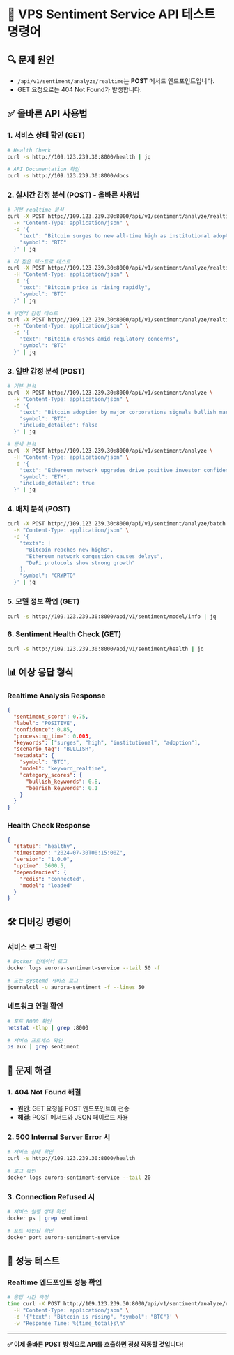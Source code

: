 # 🚀 VPS Sentiment Service API 테스트 명령어

## 🔍 문제 원인
- `/api/v1/sentiment/analyze/realtime`는 **POST** 메서드 엔드포인트입니다.
- GET 요청으로는 404 Not Found가 발생합니다.

## ✅ 올바른 API 사용법

### 1. 서비스 상태 확인 (GET)
```bash
# Health Check
curl -s http://109.123.239.30:8000/health | jq

# API Documentation 확인
curl -s http://109.123.239.30:8000/docs
```

### 2. 실시간 감정 분석 (POST) - 올바른 사용법
```bash
# 기본 realtime 분석
curl -X POST http://109.123.239.30:8000/api/v1/sentiment/analyze/realtime \
  -H "Content-Type: application/json" \
  -d '{
    "text": "Bitcoin surges to new all-time high as institutional adoption grows",
    "symbol": "BTC"
  }' | jq

# 더 짧은 텍스트로 테스트
curl -X POST http://109.123.239.30:8000/api/v1/sentiment/analyze/realtime \
  -H "Content-Type: application/json" \
  -d '{
    "text": "Bitcoin price is rising rapidly",
    "symbol": "BTC"
  }' | jq

# 부정적 감정 테스트
curl -X POST http://109.123.239.30:8000/api/v1/sentiment/analyze/realtime \
  -H "Content-Type: application/json" \
  -d '{
    "text": "Bitcoin crashes amid regulatory concerns",
    "symbol": "BTC"
  }' | jq
```

### 3. 일반 감정 분석 (POST)
```bash
# 기본 분석
curl -X POST http://109.123.239.30:8000/api/v1/sentiment/analyze \
  -H "Content-Type: application/json" \
  -d '{
    "text": "Bitcoin adoption by major corporations signals bullish market sentiment",
    "symbol": "BTC",
    "include_detailed": false
  }' | jq

# 상세 분석
curl -X POST http://109.123.239.30:8000/api/v1/sentiment/analyze \
  -H "Content-Type: application/json" \
  -d '{
    "text": "Ethereum network upgrades drive positive investor confidence",
    "symbol": "ETH",
    "include_detailed": true
  }' | jq
```

### 4. 배치 분석 (POST)
```bash
curl -X POST http://109.123.239.30:8000/api/v1/sentiment/analyze/batch \
  -H "Content-Type: application/json" \
  -d '{
    "texts": [
      "Bitcoin reaches new highs",
      "Ethereum network congestion causes delays",
      "DeFi protocols show strong growth"
    ],
    "symbol": "CRYPTO"
  }' | jq
```

### 5. 모델 정보 확인 (GET)
```bash
curl -s http://109.123.239.30:8000/api/v1/sentiment/model/info | jq
```

### 6. Sentiment Health Check (GET)  
```bash
curl -s http://109.123.239.30:8000/api/v1/sentiment/health | jq
```

## 📊 예상 응답 형식

### Realtime Analysis Response
```json
{
  "sentiment_score": 0.75,
  "label": "POSITIVE",
  "confidence": 0.85,
  "processing_time": 0.003,
  "keywords": ["surges", "high", "institutional", "adoption"],
  "scenario_tag": "BULLISH",
  "metadata": {
    "symbol": "BTC",
    "model": "keyword_realtime",
    "category_scores": {
      "bullish_keywords": 0.8,
      "bearish_keywords": 0.1
    }
  }
}
```

### Health Check Response
```json
{
  "status": "healthy",
  "timestamp": "2024-07-30T00:15:00Z",
  "version": "1.0.0",
  "uptime": 3600.5,
  "dependencies": {
    "redis": "connected",
    "model": "loaded"
  }
}
```

## 🛠 디버깅 명령어

### 서비스 로그 확인
```bash
# Docker 컨테이너 로그
docker logs aurora-sentiment-service --tail 50 -f

# 또는 systemd 서비스 로그
journalctl -u aurora-sentiment -f --lines 50
```

### 네트워크 연결 확인
```bash
# 포트 8000 확인
netstat -tlnp | grep :8000

# 서비스 프로세스 확인
ps aux | grep sentiment
```

## 🔧 문제 해결

### 1. 404 Not Found 해결
- **원인**: GET 요청을 POST 엔드포인트에 전송
- **해결**: POST 메서드와 JSON 페이로드 사용

### 2. 500 Internal Server Error 시
```bash
# 서비스 상태 확인
curl -s http://109.123.239.30:8000/health

# 로그 확인
docker logs aurora-sentiment-service --tail 20
```

### 3. Connection Refused 시
```bash
# 서비스 실행 상태 확인
docker ps | grep sentiment

# 포트 바인딩 확인
docker port aurora-sentiment-service
```

## 🎯 성능 테스트

### Realtime 엔드포인트 성능 확인
```bash
# 응답 시간 측정
time curl -X POST http://109.123.239.30:8000/api/v1/sentiment/analyze/realtime \
  -H "Content-Type: application/json" \
  -d '{"text": "Bitcoin is rising", "symbol": "BTC"}' \
  -w "Response Time: %{time_total}s\n"
```

---

**✅ 이제 올바른 POST 방식으로 API를 호출하면 정상 작동할 것입니다!**